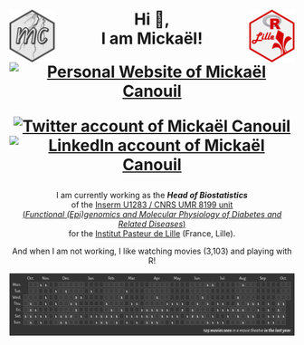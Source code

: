 <h1 align="center">
  <a href="http://mickael.canouil.fr/">
    <img src="https://raw.githubusercontent.com/mcanouil/hex-stickers/main/SVG/mc.svg" align="left" width="80" />
  </a>
  Hi 👋,
  <a href="https://rlille.github.io/">
    <img src="https://raw.githubusercontent.com/mcanouil/hex-stickers/main/SVG/rlille.svg" align="right" width="80" />
  </a>
  </br>I am Mickaël!
  </br>
  <a href="https://mickael.canouil.fr/">
    <img alt="Personal Website of Mickaël Canouil" src="https://shields.io/badge/Personal-Website-333" />
  </a>
  <p align="center">
  <a href="https://twitter.com/mickaelcanouil">
    <img alt="Twitter account of Mickaël Canouil" src="https://shields.io/badge/Twitter-mickaelcanouil-333?logo=twitter&logoColor=white" />
  </a>
  <a href="https://www.linkedin.com/in/mickaelcanouil">
    <img alt="LinkedIn account of Mickaël Canouil" src="https://shields.io/badge/LinkedIn-mickaelcanouil-333?logo=linkedin&logoColor=white" />
  </a>
</p>
</h1>
<p align="center">
  I am currently working as the <b><i>Head of Biostatistics</i></b></br>
  of the <a href="http://www.good.cnrs.fr/?lang=en">Inserm U1283 / CNRS UMR 8199 unit</br>(<i>Functional (Epi)genomics and Molecular Physiology of Diabetes and Related Diseases</i>)</a></br>
  for the <a href="https://pasteur-lille.fr/en/">Institut Pasteur de Lille</a> (France, Lille).
</p>
<p align="center">And when I am not working, I like watching movies (3,103) and playing with R!</p>
<p align="center"><a href="https://github.com/mcanouil/imdb-ratings"><img alt="Movies seen in a movie theatre year streak" src="https://raw.githubusercontent.com/mcanouil/imdb-ratings/main/media/streak.svg" /></a></p>
